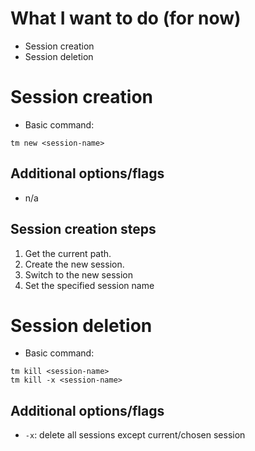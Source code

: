 # What I want to do (for now)
- Session creation
- Session deletion
# Session creation
- Basic command:
```shell
tm new <session-name>
```
## Additional options/flags
- n/a
## Session creation steps
1. Get the current path.
2. Create the new session.
3. Switch to the new session
4. Set the specified session name
# Session deletion
- Basic command:
```shell
tm kill <session-name>
tm kill -x <session-name>
```
## Additional options/flags
- `-x`: delete all sessions except current/chosen session
